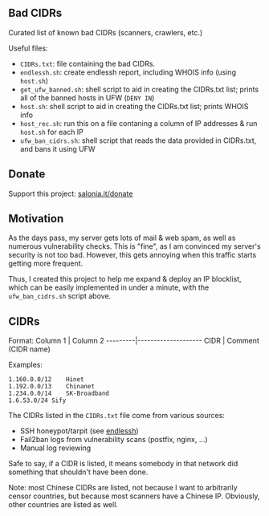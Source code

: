 ## Bad CIDRs
Curated list of known bad CIDRs (scanners, crawlers, etc.)

Useful files:
- `CIDRs.txt`: file containing the bad CIDRs.
- `endlessh.sh`: create endlessh report, including WHOIS info (using `host.sh`)
- `get_ufw_banned.sh`: shell script to aid in creating the CIDRs.txt list; prints all of the banned hosts in UFW (`DENY IN`)
- `host.sh`: shell script to aid in creating the CIDRs.txt list; prints WHOIS info
- `host_rec.sh`: run this on a file contaning a column of IP addresses & run `host.sh` for each IP
- `ufw_ban_cidrs.sh`: shell script that reads the data provided in CIDRs.txt, and bans it using UFW

## Donate
Support this project: [salonia.it/donate](https://salonia.it/donate)

## Motivation
As the days pass, my server gets lots of mail & web spam, as well as numerous vulnerability checks.
This is "fine", as I am convinced my server's security is not too bad.
However, this gets annoying when this traffic starts getting more frequent.

Thus, I created this project to help me expand & deploy an IP blocklist,
which can be easily implemented in under a minute, with the `ufw_ban_cidrs.sh` script above.

## CIDRs
Format:
Column 1 | Column 2
---------|--------------------
CIDR     | Comment (CIDR name)

Examples:

```
1.160.0.0/12	Hinet
1.192.0.0/13	Chinanet
1.234.0.0/14	SK-Broadband
1.6.53.0/24	Sify
```

The CIDRs listed in the `CIDRs.txt` file come from various sources:
- SSH honeypot/tarpit (see [endlessh](https://github.com/skeeto/endlessh))
- Fail2ban logs from vulnerability scans (postfix, nginx, ...)
- Manual log reviewing

Safe to say, if a CIDR is listed, it means somebody in that network did something that shouldn't have been done.

Note: most Chinese CIDRs are listed, not because I want to arbitrarily censor countries,
but because most scanners have a Chinese IP. Obviously, other countries are listed as well.
